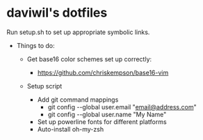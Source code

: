 daviwil's dotfiles
==================

Run setup.sh to set up appropriate symbolic links.

* Things to do:

  * Get base16 color schemes set up correctly:
    * https://github.com/chriskempson/base16-vim

  * Setup script
    * Add git command mappings
      * git config --global user.email "email@address.com"
      * git config --global user.name "My Name"
    * Set up powerline fonts for different platforms
    * Auto-install oh-my-zsh
